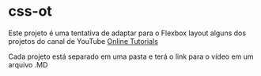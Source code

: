 # css-ot
Este projeto é uma tentativa de adaptar para o Flexbox layout alguns dos projetos do canal de YouTube [Online Tutorials](https://www.youtube.com/c/OnlineTutorials4Designers)

Cada projeto está separado em uma pasta e terá o link para o vídeo em um arquivo .MD 
